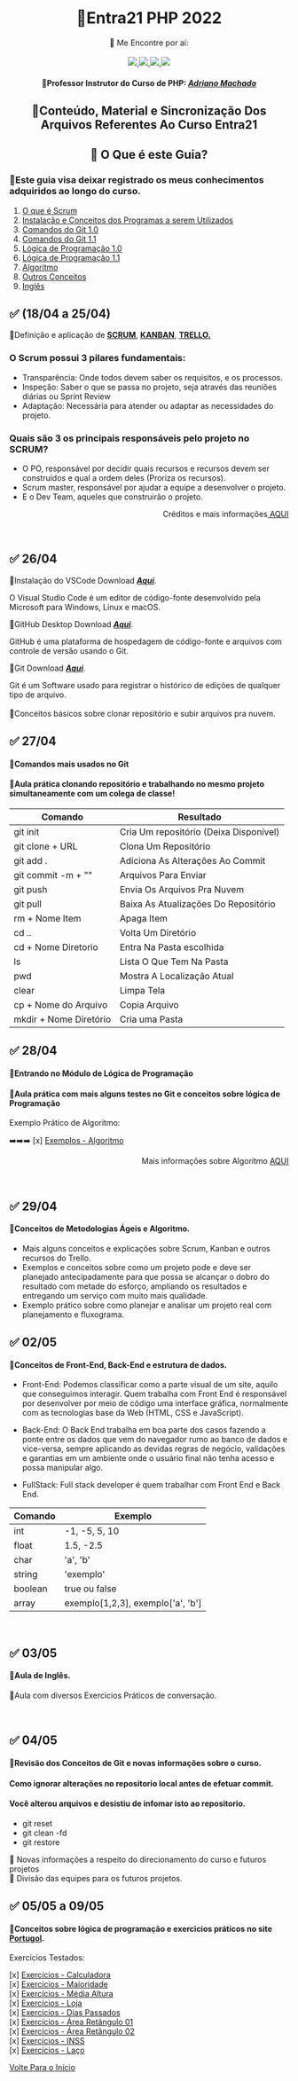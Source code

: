 <div id='sumario'>
  
  <div align="center">
 
 
# 🥇**Entra21 PHP 2022**
    
 💬 Me Encontre por aí: <br/><br/>
<a href="https://www.instagram.com/matheussan_99/"><img src="https://img.shields.io/badge/-Instagram-%23E4405F?style=for-the-badge&logo=instagram&logoColor=white"> 
                  </a>
<a href="https://www.twitch.tv/god_loki_"><img src="https://img.shields.io/badge/Twitch-9146FF?style=for-the-badge&logo=twitch&logoColor=white" target="_blank">                         </a>
<a href="mailto:99matheussan@gmail.com"><img src="https://img.shields.io/badge/Gmail-D14836?style=for-the-badge&logo=gmail&logoColor=white">
                  </a>
<a href="https://www.linkedin.com/in/matheussan/"><img src="https://img.shields.io/badge/-LinkedIn-%230077B5?style=for-the-badge&logo=linkedin&logoColor=white">
                  </a>   
    
#### 🔹Professor Instrutor do Curso de PHP: <a href="https://www.linkedin.com/in/xadrak/">_Adriano Machado_<a/>
## 📖Conteúdo, Material e Sincronização Dos Arquivos Referentes Ao Curso Entra21

    
## 🚦 O Que é este Guia?
</div>
    
 ### 🔺Este guia visa deixar registrado os meus conhecimentos adquiridos ao longo do curso.
1. [O que é Scrum](#oqueescrum)
2. [Instalação e Conceitos dos Programas a serem Utilizados](#instalacao)
3. [Comandos do Git 1.0](#gitHub)
3. [Comandos do Git 1.1](#github1)    
4. [Lógica de Programação 1.0](#logica)
5. [Lógica de Programação 1.1](#logica1) 
6. [Algoritmo](#algoritmo)
7. [Outros Conceitos](#conceitos)
8. [Inglês](#ingles)
  

<div id='oqueescrum'>
  
## ✅ (18/04 a 25/04)
  
🔹Definição e aplicação de 
   <a href="https://www.ieepeducacao.com.br/sprint-review/#:~:text=O%20principal%20objetivo%20da%20Sprint,do%20que%20a%20equipe%20construiu." target="_blank">**SCRUM**<a/>, 
   <a href="https://www.totvs.com/blog/negocios/kanban/" target="_blank">**KANBAN**<a/>,
   <a href="https://trello.com/" target="_blank">**TRELLO.**<a/>
     
  ### **O Scrum possui 3 pilares fundamentais:**
     
  - Transparência: Onde todos devem saber os requisitos, e os processos.  
  - Inspeção: Saber o que se passa no projeto, seja através das reuniões diárias ou Sprint Review   
  - Adaptação: Necessária para atender ou adaptar as necessidades do projeto.

### Quais são 3 os principais responsáveis pelo projeto no SCRUM?  
  
  - O PO, responsável por decidir quais recursos e recursos devem ser construidos e qual a ordem deles (Proriza os recursos).  
  - Scrum master, responsável por ajudar a equipe a desenvolver o projeto.    
  - E o Dev Team, aqueles que construirão o projeto.
 <p align="right"> Créditos e mais informações<a href="https://www.youtube.com/watch?v=XfvQWnRgxG0&t=446s"> AQUI<a/></p><br/>
   
<div id='instalacao'>
  
## ✅ 26/04

  🔸Instalação do VSCode Download <a href="https://code.visualstudio.com/download">**_Aqui_**</a>.
  
  O Visual Studio Code é um editor de código-fonte desenvolvido pela Microsoft para Windows, Linux e macOS.
  
  🔸GitHub Desktop Download <a href="https://desktop.github.com/">**_Aqui_**</a>.
  
  GitHub é uma plataforma de hospedagem de código-fonte e arquivos com controle de versão usando o Git.
  
  🔸Git Download <a href="https://git-scm.com/downloads">**_Aqui_**</a>.
  
   Git é um Software usado para registrar o histórico de edições de qualquer tipo de arquivo.  <br/>  <br/>
  🔹Conceitos básicos sobre clonar repositório e subir arquivos pra nuvem. 
  <br/>
  
<div id='gitHub'> 
  
## ✅  27/04

#### 🔹Comandos mais usados no Git
#### 🔹Aula prática clonando repositório e trabalhando no mesmo projeto simultaneamente com um colega de classe! <br/>

| Comando | Resultado | 
| ------|-----|
| git init | Cria Um repositório (Deixa Disponível) |
| git clone + URL | Clona Um Repositório |  
| git add . | Adiciona As Alterações Ao Commit |
| git commit -m + "" | Arquivos Para Enviar |  
| git push | Envia Os Arquivos Pra Nuvem | 
| git pull | Baixa As Atualizações Do Repositório |  
| rm + Nome Item | Apaga Item |
| cd .. | Volta Um Diretório |
| cd + Nome Diretorio | Entra Na Pasta escolhida |
| ls | Lista O Que Tem Na Pasta |
| pwd | Mostra A Localização Atual |
| clear | Limpa Tela |
| cp + Nome do Arquivo | Copia Arquivo |
| mkdir + Nome Diretório | Cria uma Pasta | <br/><br/>

<div id='logica'> 
  
## ✅  28/04
  
#### 🔹Entrando no Módulo de Lógica de Programação
#### 🔹Aula prática com mais alguns testes no Git e conceitos sobre lógica de Programação <br/>

Exemplo Prático de Algoritmo:
             
➡️➡️➡️ [x] [Exemplos - Algoritmo](Exemplos/Exemplo_algoritmo.md)

  <p align="right"> Mais informações sobre Algoritmo <a href="https://www.youtube.com/watch?v=dvNp575fwzQ"> AQUI <a/></p>

<br/>
    
<div id='algoritmo'>  
  
## ✅  29/04
   
#### 🔹Conceitos de Metodologias Ágeis e Algoritmo.
    
- Mais alguns conceitos e explicações sobre Scrum, Kanban e outros recursos do Trello.
- Exemplos e conceitos sobre como um projeto pode e deve ser planejado antecipadamente para que possa se alcançar o dobro do resultado com metade do esforço, ampliando os resultados e entregando um serviço com muito mais qualidade.
- Exemplo prático sobre como planejar e analisar um projeto real com planejamento e fluxograma.
  <br/>
  
  
 <div id='conceitos'>   
   
 ## ✅  02/05
  
 #### 🔹Conceitos de Front-End, Back-End e estrutura de dados.

- Front-End: Podemos classificar como a parte visual de um site, aquilo que conseguimos interagir. Quem trabalha com Front End é responsável por desenvolver por meio de código uma interface gráfica, normalmente com as tecnologias base da Web (HTML, CSS e JavaScript).
  
- Back-End: O Back End trabalha em boa parte dos casos fazendo a ponte entre os dados que vem do navegador rumo ao banco de dados e vice-versa, sempre aplicando as devidas regras de negócio, validações e garantias em um ambiente onde o usuário final não tenha acesso e possa manipular algo.

- FullStack: Full stack developer é quem trabalhar com Front End e Back End.
   
| Comando | Exemplo | 
| ------|-----|
| int | -1, -5, 5, 10 |
| float | 1.5, -2.5 |  
| char | 'a', 'b' |   
| string | 'exemplo' |   
| boolean | true ou false |
| array | exemplo[1,2,3], exemplo['a', 'b'] |   
   
  <br/>
   
<div id='ingles'>
  
## ✅  03/05
  
#### 🔹Aula de Inglês.
  
🔸Aula com diversos Exercicios Práticos de conversação.
  
  <br/>
  
<div id='github1'>  
  
## ✅  04/05
  
#### 🔹Revisão dos Conceitos de Git e novas informações sobre o curso.
  
#### Como ignorar alterações no repositorio local antes de efetuar commit. 
#### Você alterou arquivos e desistiu de infomar isto ao repositorio.

- git reset
- git clean -fd 
- git restore
  
🔸 Novas informações a respeito do direcionamento do curso e futuros projetos <br/>
🔸 Divisão das equipes para os futuros projetos. <br/>
  
  <div id='logica1'>
    
 ## ✅  05/05 a 09/05 
  
 #### 🔹Conceitos sobre lógica de programação e exercicios práticos no site <a href="https://portugol-webstudio.cubos.io/ide">Portugol<a/>.
  
 Exercicios Testados:
 
    
[x] [Exercícios - Calculadora](Exemplos/Exercicio_001.md)<br/>
[x] [Exercícios - Maioridade](Exemplos/Exercicio_002.md)<br/>
[x] [Exercícios - Média Altura](Exemplos/Exercicio_003.md)<br/>
[x] [Exercícios - Loja](Exemplos/Exercicio_004.md)<br/>
[x] [Exercícios - Dias Passados](Exemplos/Exercicio_005.md)<br/>
[x] [Exercícios - Área Retângulo 01](Exemplos/Exercicio_Area_Retangulo.portugol)<br/>
[x] [Exercícios - Área Retângulo 02](Exemplos/Exercicio_Area_Retangulo2.portugol)<br/>
[x] [Exercícios - INSS](Exemplos/Exercicio_INSS.portugol)<br/>
[x] [Exercícios - Laço](Exemplos/Exercicio_Laco.portugol)<br/>

 

[Volte Para o Início](#sumario)
